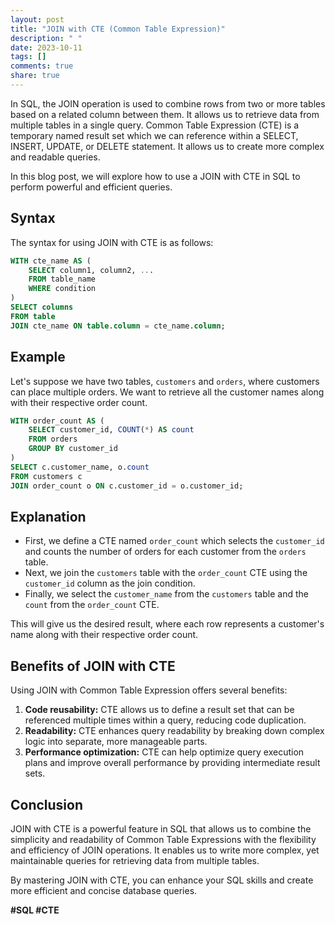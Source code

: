 ```yaml
---
layout: post
title: "JOIN with CTE (Common Table Expression)"
description: " "
date: 2023-10-11
tags: []
comments: true
share: true
---
```


In SQL, the JOIN operation is used to combine rows from two or more tables based on a related column between them. It allows us to retrieve data from multiple tables in a single query. Common Table Expression (CTE) is a temporary named result set which we can reference within a SELECT, INSERT, UPDATE, or DELETE statement. It allows us to create more complex and readable queries.

In this blog post, we will explore how to use a JOIN with CTE in SQL to perform powerful and efficient queries.

## Syntax

The syntax for using JOIN with CTE is as follows:

```sql
WITH cte_name AS (
    SELECT column1, column2, ...
    FROM table_name
    WHERE condition
)
SELECT columns
FROM table
JOIN cte_name ON table.column = cte_name.column;
```

## Example

Let's suppose we have two tables, `customers` and `orders`, where customers can place multiple orders. We want to retrieve all the customer names along with their respective order count.

```sql
WITH order_count AS (
    SELECT customer_id, COUNT(*) AS count
    FROM orders
    GROUP BY customer_id
)
SELECT c.customer_name, o.count
FROM customers c
JOIN order_count o ON c.customer_id = o.customer_id;
```

## Explanation

- First, we define a CTE named `order_count` which selects the `customer_id` and counts the number of orders for each customer from the `orders` table.
- Next, we join the `customers` table with the `order_count` CTE using the `customer_id` column as the join condition.
- Finally, we select the `customer_name` from the `customers` table and the `count` from the `order_count` CTE.

This will give us the desired result, where each row represents a customer's name along with their respective order count.

## Benefits of JOIN with CTE

Using JOIN with Common Table Expression offers several benefits:

1. **Code reusability:** CTE allows us to define a result set that can be referenced multiple times within a query, reducing code duplication.
2. **Readability:** CTE enhances query readability by breaking down complex logic into separate, more manageable parts.
3. **Performance optimization:** CTE can help optimize query execution plans and improve overall performance by providing intermediate result sets.

## Conclusion

JOIN with CTE is a powerful feature in SQL that allows us to combine the simplicity and readability of Common Table Expressions with the flexibility and efficiency of JOIN operations. It enables us to write more complex, yet maintainable queries for retrieving data from multiple tables.

By mastering JOIN with CTE, you can enhance your SQL skills and create more efficient and concise database queries.

**#SQL #CTE**